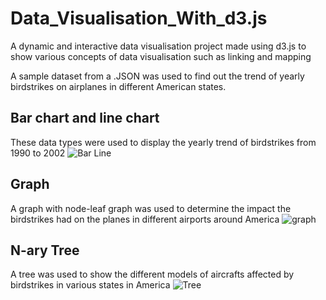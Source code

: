 # Data_Visualisation_With_d3.js
A dynamic and interactive data visualisation project made using d3.js to show various concepts of data visualisation such as linking and mapping

A sample dataset from a .JSON was used to find out the trend of yearly birdstrikes on airplanes in different American states.

## Bar chart and line chart
These data types were used to display the yearly trend of birdstrikes from 1990 to 2002
![Bar Line](https://user-images.githubusercontent.com/114500718/227629751-103ccd0a-9d40-4e46-8f49-9cbdbd271c1e.gif)

## Graph
A graph with node-leaf graph was used to determine the impact the birdstrikes had on the planes in different airports around America
![graph](https://user-images.githubusercontent.com/114500718/227630094-172d92ae-f226-4fcc-81fb-e7157fa8579f.gif)

## N-ary Tree
A tree was used to show the different models of aircrafts affected by birdstrikes in various states in America
![Tree](https://user-images.githubusercontent.com/114500718/227630242-cefb4f16-e5c2-4062-8cfd-1312b513d37f.gif)
